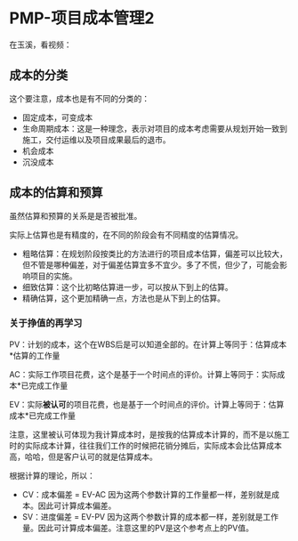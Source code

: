# PMP-项目成本管理2

在玉溪，看视频：

## 成本的分类

这个要注意，成本也是有不同的分类的：

- 固定成本，可变成本
- 生命周期成本：这是一种理念，表示对项目的成本考虑需要从规划开始一致到施工，交付运维以及项目成果最后的退市。
- 机会成本
- 沉没成本

## 成本的估算和预算

虽然估算和预算的关系是是否被批准。

实际上估算也是有精度的，在不同的阶段会有不同精度的估算情况。

- 粗略估算：在规划阶段按类比的方法进行的项目成本估算，偏差可以比较大，但不管是哪种偏差，对于偏差估算宜多不宜少。多了不慌，但少了，可能会影响项目的实施。
- 细致估算：这个比初略估算进一步，可以按从下到上的估算。
- 精确估算，这个更加精确一点，方法也是从下到上的估算。

### 关于挣值的再学习

PV：计划的成本，这个在WBS后是可以知道全部的。在计算上等同于：估算成本*估算的工作量

AC：实际工作项目花费，这个是基于一个时间点的评价。计算上等同于：实际成本*已完成工作量

EV：实际**被认可**的项目花费，也是基于一个时间点的评价。计算上等同于：估算成本*已完成工作量

注意，这里被认可体现为我计算成本时，是按我的估算成本计算的，而不是以施工时的实际成本计算，往往我们工作的时候把花销分摊后，实际成本会比估算成本高，哈哈，但是客户认可的就是估算成本。

根据计算的理论，所以：

- CV：成本偏差 = EV-AC    因为这两个参数计算的工作量都一样，差别就是成本。因此可计算成本偏差。
- SV：进度偏差 = EV-PV   因为这两个参数计算的成本都一样，差别就是工作量。因此可计算成本偏差。注意这里的PV是这个参考点上的PV值。